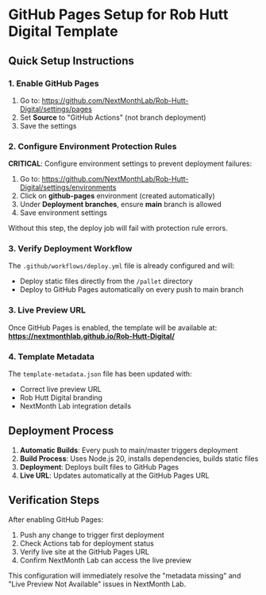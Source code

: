 # GitHub Pages Setup for Rob Hutt Digital Template

## Quick Setup Instructions

### 1. Enable GitHub Pages
1. Go to: https://github.com/NextMonthLab/Rob-Hutt-Digital/settings/pages
2. Set **Source** to "GitHub Actions" (not branch deployment)
3. Save the settings

### 2. Configure Environment Protection Rules
**CRITICAL**: Configure environment settings to prevent deployment failures:

1. Go to: https://github.com/NextMonthLab/Rob-Hutt-Digital/settings/environments
2. Click on **github-pages** environment (created automatically)
3. Under **Deployment branches**, ensure **main** branch is allowed
4. Save environment settings

Without this step, the deploy job will fail with protection rule errors.

### 3. Verify Deployment Workflow
The `.github/workflows/deploy.yml` file is already configured and will:
- Deploy static files directly from the `/pallet` directory
- Deploy to GitHub Pages automatically on every push to main branch

### 3. Live Preview URL
Once GitHub Pages is enabled, the template will be available at:
**https://nextmonthlab.github.io/Rob-Hutt-Digital/**

### 4. Template Metadata
The `template-metadata.json` file has been updated with:
- Correct live preview URL
- Rob Hutt Digital branding
- NextMonth Lab integration details

## Deployment Process

1. **Automatic Builds**: Every push to main/master triggers deployment
2. **Build Process**: Uses Node.js 20, installs dependencies, builds static files
3. **Deployment**: Deploys built files to GitHub Pages
4. **Live URL**: Updates automatically at the GitHub Pages URL

## Verification Steps

After enabling GitHub Pages:
1. Push any change to trigger first deployment
2. Check Actions tab for deployment status
3. Verify live site at the GitHub Pages URL
4. Confirm NextMonth Lab can access the live preview

This configuration will immediately resolve the "metadata missing" and "Live Preview Not Available" issues in NextMonth Lab.